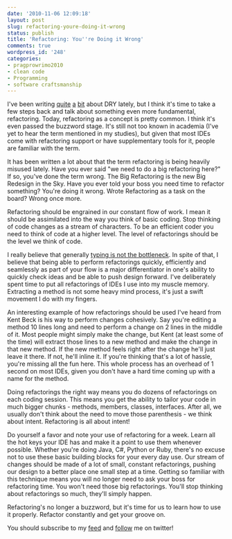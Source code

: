 ```yaml
---
date: '2010-11-06 12:09:18'
layout: post
slug: refactoring-youre-doing-it-wrong
status: publish
title: 'Refactoring: You''re Doing it Wrong'
comments: true
wordpress_id: '248'
categories:
- pragprowrimo2010
- clean code
- Programming
- software craftsmanship
---
```


I've been writing [quite](/2010/11/02/short-intro-to-dry/) [a](/2010/11/03/taking-dry-further/) [bit](/2010/11/04/dry-dont-get-trigger-happy/) about DRY lately, but I think it's time to take a few steps back and talk about something even more fundamental, refactoring. Today, refactoring as a concept is pretty common. I think it's even passed the buzzword stage. It's still not too known in academia (I've yet to hear the term mentioned in my studies), but given that most IDEs come with refactoring support or have supplementary tools for it, people are familiar with the term.

It has been written a lot about that the term refactoring is being heavily misused lately. Have you ever said "we need to do a big refactoring here?" If so, you've done the term wrong. The Big Refactoring is the new Big Redesign in the Sky. Have you ever told your boss you need time to refactor something? You're doing it wrong. Wrote Refactoring as a task on the board? Wrong once more.

Refactoring should be engrained in our constant flow of work. I mean it should be assimilated into the way you think of basic coding. Stop thinking of code changes as a stream of characters. To be an efficient coder you need to think of code at a higher level. The level of refactorings should be the level we think of code.

I really believe that generally [typing is not the bottleneck](http://www.sbastn.com/typing-is-not-the-bottleneck). In spite of that, I believe that being able to perform refactorings quickly, efficiently and seamlessly as part of your flow is a major differentiator in one's ability to quickly check ideas and be able to push design forward. I've deliberately spent time to put all refactorings of IDEs I use into my muscle memory. Extracting a method is not some heavy mind process, it's just a swift movement I do with my fingers.

An interesting example of how refactorings should be used I've heard from Kent Beck is his way to perform changes cohesively. Say you're editing a method 10 lines long and need to perform a change on 2 lines in the middle of it. Most people might simply make the change, but Kent (at least some of the time) will extract those lines to a new method and make the change in that new method. If the new method feels right after the change he'll just leave it there. If not, he'll inline it. If you're thinking that's a lot of hassle, you're missing all the fun here. This whole process has an overhead of 1 second on most IDEs, given you don't have a hard time coming up with a name for the method.

Doing refactorings the right way means you do dozens of refactorings on each coding session. This means you get the ability to tailor your code in much bigger chunks - methods, members, classes, interfaces. After all, we usually don't think about the need to move those parenthesis - we think about intent. Refactoring is all about intent!

Do yourself a favor and note your use of refactoring for a week. Learn all the hot keys your IDE has and make it a point to use them whenever possible. Whether you're doing Java, C#, Python or Ruby, there's no excuse not to use these basic building blocks for your every day use. Our stream of changes should be made of a lot of small, constant refactorings, pushing our design to a better place one small step at a time. Getting so familiar with this technique means you will no longer need to ask your boss for refactoring time. You won't need those big refactorings. You'll stop thinking about refactorings so much, they'll simply happen.

Refactoring's no longer a buzzword, but it's time for us to learn how to use it properly. Refactor constantly and get your groove on.

You should subscribe to my [feed](http://feeds.feedburner.com/TheCodeDump) and [follow](http://twitter.com/avivby) me on twitter!
